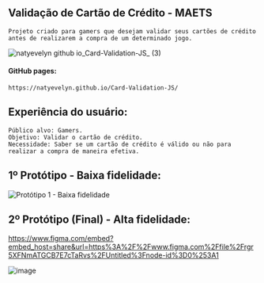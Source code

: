 ## Validação de Cartão de Crédito - MAETS

    Projeto criado para gamers que desejam validar seus cartões de crédito antes de realizarem a compra de um determinado jogo.

![natyevelyn github io_Card-Validation-JS_ (3)](https://user-images.githubusercontent.com/93155509/183518236-66e8cf3c-db9c-4edf-a5db-9fe0275b82c5.png)


#### GitHub pages: 
    
    https://natyevelyn.github.io/Card-Validation-JS/

## Experiência do usuário:

    Público alvo: Gamers.
    Objetivo: Validar o cartão de crédito.
    Necessidade: Saber se um cartão de crédito é válido ou não para realizar a compra de maneira efetiva.
    
## 1º Protótipo - Baixa fidelidade:
    
 ![Protótipo 1 - Baixa fidelidade](https://user-images.githubusercontent.com/93155509/183155829-a0a05df1-24a1-43b8-818e-f208c13a4960.jpg)

## 2º Protótipo (Final) - Alta fidelidade:

https://www.figma.com/embed?embed_host=share&url=https%3A%2F%2Fwww.figma.com%2Ffile%2Frgr5XFNmATGCB7E7cTaRvs%2FUntitled%3Fnode-id%3D0%253A1

![image](https://user-images.githubusercontent.com/93155509/183517177-6ad1a1e6-9e2a-4d60-b7c2-35c5eedf4813.png)
